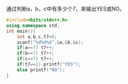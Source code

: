 通过判断a，b，c中有多少个7，来输出YES或NO。
```cpp
#include<bits/stdc++.h>
using namespace std;
int main(){
	int a,b,c,t7=0;
	scanf("%d%d%d",&a,&b,&c);
	if(a==7) t7++;
	if(b==7) t7++;
	if(c==7) t7++;
	if(t7==1) printf("YES");
	else printf("NO");
}
```